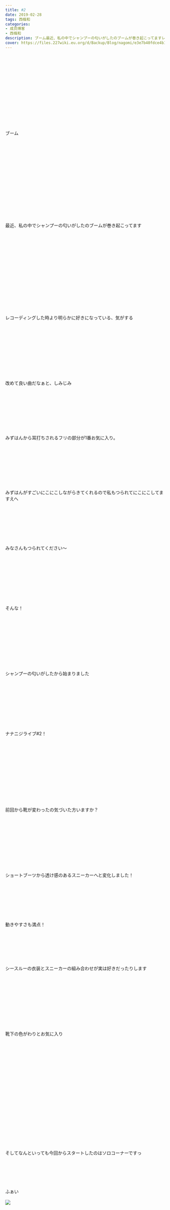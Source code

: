 ```yaml
---
title: #2
date: 2019-02-28
tags: 西條和
categories: 
- 成员博客
- 西條和
description: ブーム最近、私の中でシャンプーの匂いがしたのブームが巻き起こってますレコーディングした時より明らかに...
cover: https://files.227wiki.eu.org/d/Backup/Blog/nagomi/e3e7b40fdce4b1c2ff858e08714d2.jpg 
---
```

<div class="blog_detail__main">
<br/>
<br/>
<br/>
<br/>
<br/>
<br/>
<br/>
<br/>
<br/>
<br/>
<br/>
<br/>
<br/>
<br/>
ブーム<br/>
<br/>
<br/>
<br/>
<br/>
<br/>
<br/>
<br/>
<br/>
<br/>
<br/>
<br/>
<br/>
<br/>
<br/>
<br/>
<br/>
最近、私の中でシャンプーの匂いがしたのブームが巻き起こってます<br/>
<br/>
<br/>
<br/>
<br/>
<br/>
<br/>
<br/>
<br/>
<br/>
<br/>
<br/>
<br/>
<br/>
<br/>
<br/>
<br/>
レコーディングした時より明らかに好きになっている、気がする<br/>
<br/>
<br/>
<br/>
<br/>
<br/>
<br/>
<br/>
<br/>
<br/>
<br/>
<br/>
改めて良い曲だなぁと、しみじみ<br/>
<br/>
<br/>
<br/>
<br/>
<br/>
<br/>
<br/>
<br/>
<br/>
みずはんから耳打ちされるフリの部分が1番お気に入り。<br/>
<br/>
<br/>
<br/>
<br/>
<br/>
<br/>
<br/>
<br/>
<br/>
みずはんがすごいにこにこしながらきてくれるので私もつられてにこにこしてますえへ<br/>
<br/>
<br/>
<br/>
<br/>
<br/>
<br/>
<br/>
<br/>
みなさんもつられてください〜<br/>
<br/>
<br/>
<br/>
<br/>
<br/>
<br/>
<br/>
<br/>
<br/>
<br/>
そんな！<br/>
<br/>
<br/>
<br/>
<br/>
<br/>
<br/>
<br/>
<br/>
<br/>
<br/>
<br/>
シャンプーの匂いがしたから始まりました<br/>
<br/>
<br/>
<br/>
<br/>
<br/>
<br/>
<br/>
<br/>
<br/>
<br/>
ナナニジライブ#2！<br/>
<br/>
<br/>
<br/>
<br/>
<br/>
<br/>
<br/>
<br/>
<br/>
<br/>
<br/>
<br/>
<br/>
前回から靴が変わったの気づいた方いますか？<br/>
<br/>
<br/>
<br/>
<br/>
<br/>
<br/>
<br/>
<br/>
<br/>
<br/>
<br/>
ショートブーツから透け感のあるスニーカーへと変化しました！<br/>
<br/>
<br/>
<br/>
<br/>
<br/>
<br/>
<br/>
<br/>
動きやすさも満点！<br/>
<br/>
<br/>
<br/>
<br/>
<br/>
<br/>
<br/>
シースルーの衣装とスニーカーの組み合わせが実は好きだったりします<br/>
<br/>
<br/>
<br/>
<br/>
<br/>
<br/>
<br/>
<br/>
<br/>
<br/>
<br/>
靴下の色がわりとお気に入り<br/>
<br/>
<br/>
<br/>
<br/>
<br/>
<br/>
<br/>
<br/>
<br/>
<br/>
<br/>
<br/>
<br/>
<br/>
<br/>
<br/>
<br/>
<br/>
<br/>
<br/>
<br/>
そしてなんといっても今回からスタートしたのはソロコーナーですっ<br/>
<br/>
<br/>
<br/>
<br/>
<br/>
<br/>
ふぁい<br/>
<br/>
<img src="https://files.227wiki.eu.org/d/Backup/Blog/nagomi/e3e7b40fdce4b1c2ff858e08714d2.jpg"><br/>
<br/>
<br/>
<br/>
<br/>
<br/>
<br/>
<br/>
<br/>
<br/>
<br/>
<br/>
<br/>
実はひっそりリハーサルを見てました<br/>
<br/>
<br/>
<br/>
<br/>
<br/>
<br/>
<br/>
<br/>
二階席もいいですね<br/>
<br/>
<br/>
<br/>
<br/>
<br/>
<br/>
<br/>
<br/>
<br/>
<br/>
<br/>
<br/>
<br/>
<br/>
<br/>
<br/>
黄色の衣装が、黄色のライトに照らされてて<br/>
<br/>
<br/>
<br/>
<br/>
<br/>
<br/>
<br/>
もうね、ひまわり！！って感じだったんです、あいなちゃん<br/>
<br/>
<br/>
<br/>
<br/>
<br/>
<br/>
<br/>
<br/>
<br/>
<br/>
<br/>
<br/>
ひまわりみたいな人ってなんとなく聞いたことある気がするけど<br/>
<br/>
<br/>
<br/>
<br/>
<br/>
<br/>
<br/>
本当に思うことがあるんだなあと驚き。<br/>
<br/>
<br/>
<br/>
<br/>
<br/>
<br/>
<br/>
<br/>
<br/>
<br/>
<br/>
本当にかわいかったしかっこよかった〜<br/>
<br/>
<br/>
<br/>
<br/>
<br/>
お疲れ様あいなちゃん！<br/>
<br/>
<br/>
<br/>
<br/>
<br/>
<br/>
<br/>
<br/>
<br/>
<br/>
<br/>
すごくすごく素敵なステージだったし、やっとあいなちゃんのソロコーナーをみなさんに見てもらうことができて嬉しい、けど、<br/>
<br/>
<br/>
<br/>
<br/>
<br/>
<br/>
<br/>
<br/>
<br/>
<br/>
<br/>
毎日ギターをもってきてちょっとの合間にも練習してて、それを見てる時間が大好きだったので<br/>
<br/>
<br/>
<br/>
<br/>
<br/>
もうあいなちゃんのマリーゴールドを聴けなくなると思うと寂しい…<br/>
<br/>
<br/>
<br/>
<br/>
<br/>
<br/>
<br/>
<br/>
<br/>
<br/>
<br/>
<br/>
<br/>
<br/>
またいつか聴けますように…！🌻<br/>
<br/>
<br/>
<br/>
<br/>
<br/>
<br/>
<br/>
<br/>
<br/>
<br/>
<br/>
<br/>
<br/>
<br/>
来月はかなえるです！<br/>
<br/>
<br/>
<br/>
<br/>
<br/>
<br/>
<br/>
<br/>
<br/>
<br/>
<br/>
かなえるに、なにするのー？って聞きたいけどちょっと聞けないので自然に耳に入ってくるまで待つとします<br/>
<br/>
<br/>
<br/>
<br/>
<br/>
<br/>
<br/>
<br/>
<br/>
<br/>
<br/>
<br/>
<br/>
みなさんも一緒に楽しみに待ちまひょ〜<br/>
<br/>
<br/>
<br/>
<br/>
<br/>
<br/>
<br/>
<br/>
<br/>
<img src="https://files.227wiki.eu.org/d/Backup/Blog/nagomi/e3e7b40fdce4b1c2ff858e08714d2-01.jpg"><br/>
<br/>
<br/>
<br/>
<br/>
<br/>
<br/>
<br/>
違う方からのお花だけど、なぜか２つ合わせて見てても色合いがばらばらしてなくてへへ〜となってました<br/>
<br/>
<br/>
<br/>
<br/>
<br/>
<br/>
<br/>
<br/>
<br/>
<br/>
ありがとうございます！<br/>
<br/>
<br/>
<br/>
<br/>
<br/>
<br/>
<br/>
<br/>
<br/>
<br/>
<br/>
<br/>
<br/>
<br/>
おしまい。
<!--twitter-->

<!--//twitter-->
</img></img></div>